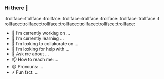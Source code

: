### Hi there 👋

:trollface::trollface::trollface::trollface::trollface::trollface::trollface::trollface::trollface::trollface::trollface::trollface::trollface::trollface::trollface:
- 🔭 I’m currently working on ...
- 🌱 I’m currently learning ...
- 👯 I’m looking to collaborate on ...
- 🤔 I’m looking for help with ...
- 💬 Ask me about ...
- 📫 How to reach me: ...
- 😄 Pronouns: ...
- ⚡ Fun fact: ...

